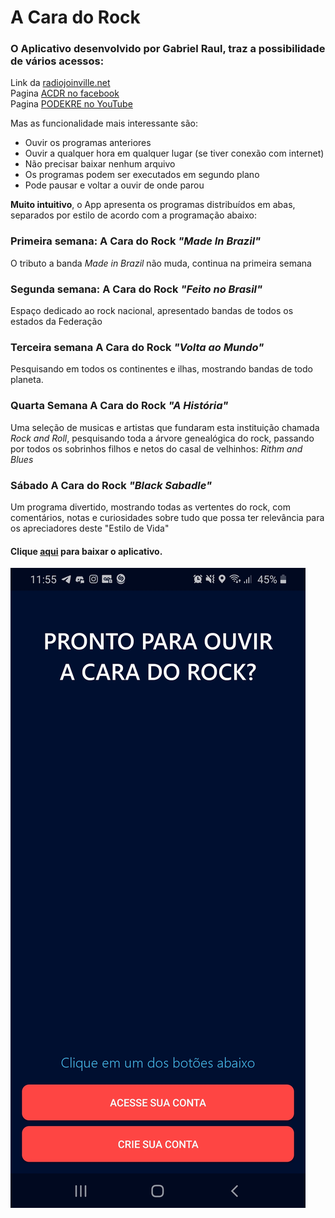 # A Cara do Rock

### O Aplicativo desenvolvido por Gabriel Raul, traz a possibilidade de vários acessos:

Link da [radiojoinville.net](https://www.radiojoinville.net/)  
Pagina [ACDR no facebook](https://www.facebook.com/acaradorock/)  
Pagina [PODEKRE no YouTube](https://www.youtube.com/podekre)  

Mas as funcionalidade mais interessante são:  

* Ouvir os programas anteriores
* Ouvir a qualquer hora em qualquer lugar (se tiver conexão com internet)
* Não precisar baixar nenhum arquivo
* Os programas podem ser executados em segundo plano
* Pode pausar e voltar a ouvir de onde parou

<b>Muito intuitivo</b>, o App apresenta os programas distribuídos em abas,
separados por estilo de acordo com a programação abaixo:

### Primeira semana: A Cara do Rock <i>"Made In Brazil"</i>
O tributo a banda <i>Made in Brazil</i> não muda, continua na primeira
semana
### Segunda semana: A Cara do Rock <i>"Feito no Brasil"</i>
Espaço dedicado ao rock nacional, apresentado bandas de todos os
estados da Federação
### Terceira semana A Cara do Rock <i>"Volta ao Mundo"</i>
Pesquisando em todos os continentes e ilhas, mostrando bandas de
todo planeta.
### Quarta Semana A Cara do Rock <i>"A História"</i>
Uma seleção de musicas e artistas que fundaram esta instituição
chamada <i>Rock and Roll</i>, pesquisando toda a árvore genealógica do
rock, passando por todos os sobrinhos filhos e netos do casal de
velhinhos: <i>Rithm and Blues</i>

### Sábado A Cara do Rock <i>"Black Sabadle"</i>
Um programa divertido, mostrando todas as vertentes do rock, com
comentários, notas e curiosidades sobre tudo que possa ter
relevância para os apreciadores deste "Estilo de Vida"

#### Clique [aqui](https://www.mediafire.com/file/qogtdeahv8ryhyl/A_CARA_DO_ROCK.apk/file) para baixar o aplicativo.

![WelcomeScreen](/screenshots/welcome_screen.jpg?w=150)
